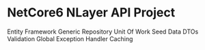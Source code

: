 # NetCore6 NLayer API Project
Entity Framework
Generic Repository
Unit Of Work
Seed Data
DTOs
Validation
Global Exception Handler
Caching
